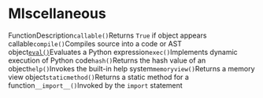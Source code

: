 # MIscellaneous

FunctionDescription`callable()`Returns `True` if object appears callable`compile()`Compiles source into a code or AST object[`eval()`](https://realpython.com/python-eval-function/)Evaluates a Python expression`exec()`Implements dynamic execution of Python code`hash()`Returns the hash value of an object`help()`Invokes the built-in help system`memoryview()`Returns a memory view object`staticmethod()`Returns a static method for a function`__import__()`Invoked by the `import` statement
